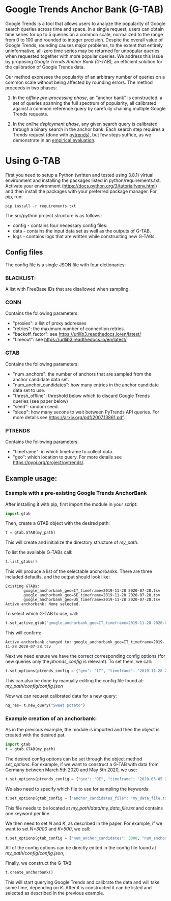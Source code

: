 # Google Trends Anchor Bank (G-TAB)

Google Trends is a tool that allows users to analyze the popularity of Google search queries across time and space.
In a single request, users can obtain time series for up to 5 queries on a common scale, normalized to the range from 0 
to 100 and rounded to integer precision.
Despite the overall value of Google Trends, rounding causes major problems, to the extent that entirely uninformative, 
all-zero time series may be returned for unpopular queries when requested together with more popular queries.
We address this issue by proposing
*Google Trends Anchor Bank (G-TAB),*
an efficient solution for the calibration of Google Trends data.

Our method expresses the popularity of an arbitrary number of queries on a common scale without being affected by 
rounding errors.
The method proceeds in two phases:

1.  In the *offline pre-processing phase*, an "anchor bank" is constructed, a set of queries spanning the full spectrum 
of popularity, all calibrated against a common reference query by carefully chaining multiple Google Trends requests.

2. In the *online deployment phase*, any given search query is calibrated through a binary search in the anchor bank.
Each search step requires a Trends request (done with [pytrends](https://github.com/GeneralMills/pytrends)), but few
 steps suffice, as we demonstrate in an [empirical evaluation](https://arxiv.org/abs/2007.13861).

# Using G-TAB

First you need to setup a Python (written and tested using 3.8.1) virtual environment and installing the packages listed
in python/requirements.txt. Activate your environment (https://docs.python.org/3/tutorial/venv.html) and then install 
the packages with your preferred package manager. 
For pip, run:

~~~
pip install -r requirements.txt
~~~

The src/python project structure is as follows:
- config - contains four necessary config files:
- data - contains the input data set as well as the outputs of G-TAB.
- logs - contains logs that are written while constructing new G-TABs.

## Config files 
The config file is a single JSON file with four dictionaries:

### BLACKLIST:
A list with FreeBase IDs that are disallowed when sampling.

### CONN
Contains the following parameters:
- "proxies": a list of proxy addresses
- "retries": the maximum number of connection retries.
- "backoff_factor": see https://urllib3.readthedocs.io/en/latest/
- "timeout": see https://urllib3.readthedocs.io/en/latest/

### GTAB
Contains the following parameters:
- "num_anchors": the number of anchors that are sampled from the anchor candidate data set.
- "num_anchor_candidates": how many entries in the anchor candidate data set to use.
- "thresh_offline": threshold below which to discard Google Trends queries (see paper below)
- "seed": random seed.
- "sleep": how many secons to wait between PyTrends API queries.
For more details see https://arxiv.org/pdf/2007.13861.pdf.

### PTRENDS
Contains the following parameters:
- "timeframe": in which timeframe to collect data.
- "geo": which location to query.
For more details see https://pypi.org/project/pytrends/.


## Example usage:

### Example with a pre-existing Google Trends AnchorBank
After installing it with pip, first import the module in your script:
~~~python
import gtab
~~~

Then, create a GTAB object with the desired path:
~~~python
t = gtab.GTAB(my_path)
~~~
This will create and initialize the directory structure of *my_path*.

To list the available G-TABs call:
~~~python
t.list_gtabs()
~~~
This will produce a list of the selectable anchorbanks. There are three included defaults, and the output should look like:
~~~
Existing GTABs:
        google_anchorbank_geo=IT_timeframe=2019-11-28 2020-07-28.tsv
        google_anchorbank_geo=SE_timeframe=2019-11-28 2020-07-28.tsv
        google_anchorbank_geo=US_timeframe=2019-11-28 2020-07-28.tsv
Active anchorbank: None selected.
~~~

To select which G-TAB to use, call:
~~~python
t.set_active_gtab("google_anchorbank_geo=IT_timeframe=2019-11-28 2020-07-28.tsv")
~~~
This will confirm:
~~~
Active anchorbank changed to: google_anchorbank_geo=IT_timeframe=2019-11-28 2020-07-28.tsv
~~~

Next we need ensure we have the correct corresponding config options (for new queries only the *ptrends_config* is relevant). To set them, we call:
~~~python
t.set_options(ptrends_config = {"geo": "IT", "timeframe": "2019-11-28 2020-07-28" })
~~~
This can also be done by manually editing the config file found at: *my_path/config/config.json*

Now we can request calibrated data for a new query:
~~~python
nq_res= t.new_query("Sweet potato")
~~~


### Example creation of an anchorbank:
As in the previous example, the module is imported and then the object is created with the desired pat.
~~~python
import gtab
t = gtab.GTAB(my_path)
~~~

The desired config options can be set through the object method *set_options*. For example, if we want to construct a G-TAB with data from Germany between March 5th 2020 and May 5th 2020, we use:

~~~python
t.set_options(ptrends_config = {"geo": "DE", "timeframe": "2020-03-05 2020-05-05"})
~~~

We also need to specify which file to use for sampling the keywords:

~~~python
t.set_options(gtab_config = {"anchor_candidates_file": "my_data_file.txt"})
~~~
This file needs to be located at *my_path/data/my_data_file.txt* and contains one keyword per line.

We then need to set *N* and *K*, as described in the paper. For example, if we want to set *N=3000* and *K=500*, we call:
~~~python
t.set_options(gtab_config = {"num_anchor_candidates": 3000, "num_anchors": 500})
~~~

All of the config options can be directly edited in the config file found at *my_path/config/config.json*,

Finally, we construct the G-TAB:
~~~python
t.create_anchorbank()
~~~
This will start querying Google Trends and calibrate the data and will take some time, depending on *K*. After it is constructed it can be listed and selected as described in the previous example.  


